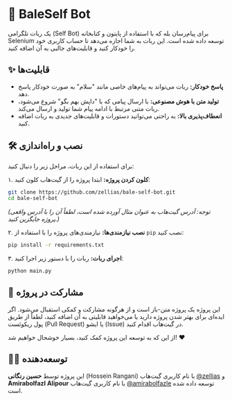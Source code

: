# 🤖 BaleSelf Bot

یک ربات تلگرامی (Self Bot) برای پیام‌رسان بله که با استفاده از پایتون و کتابخانه Selenium توسعه داده شده است. این ربات به شما اجازه می‌دهد تا حساب کاربری خود را خودکار کنید و قابلیت‌های جالبی به آن اضافه کنید.

## ✨ قابلیت‌ها

- **پاسخ خودکار:** ربات می‌تواند به پیام‌های خاصی مانند "سلام" به صورت خودکار پاسخ دهد.
- **تولید متن با هوش مصنوعی:** با ارسال پیامی که با "داپش بهم بگو" شروع می‌شود، ربات متنی مرتبط با ادامه پیام شما تولید و ارسال می‌کند.
- **انعطاف‌پذیری بالا:** به راحتی می‌توانید دستورات و قابلیت‌های جدیدی به ربات اضافه کنید.

## 🛠️ نصب و راه‌اندازی

برای استفاده از این ربات، مراحل زیر را دنبال کنید:

۱. **کلون کردن پروژه:**
   ابتدا پروژه را از گیت‌هاب کلون کنید:
   ```bash
   git clone https://github.com/zellias/bale-self-bot.git
   cd bale-self-bot
   ```
   *(توجه: آدرس گیت‌هاب به عنوان مثال آورده شده است، لطفاً آن را با آدرس واقعی پروژه جایگزین کنید.)*

۲. **نصب نیازمندی‌ها:**
   نیازمندی‌های پروژه را با استفاده از `pip` نصب کنید:
   ```bash
   pip install -r requirements.txt
   ```

۳. **اجرای ربات:**
   ربات را با دستور زیر اجرا کنید:
   ```bash
   python main.py
   ```
## 🤝 مشارکت در پروژه

این پروژه یک پروژه متن-باز است و از هرگونه مشارکت و کمکی استقبال می‌شود. اگر ایده‌ای برای بهتر شدن پروژه دارید یا می‌خواهید قابلیتی به آن اضافه کنید، لطفاً از طریق پول ریکوئست (Pull Request) یا ایشو (Issue) در گیت‌هاب اقدام کنید.

از این که به توسعه این پروژه کمک کنید، بسیار خوشحال خواهیم شد! ❤️

## 👨‍💻 توسعه‌دهنده

این پروژه توسط **حسین رنگانی** (Hossein Rangani) با نام کاربری گیت‌هاب [@zellias](https://github.com/zellias) و **Amirabolfazl Alipour** با نام کاربری گیت‌هاب [@amirabolfazle](https://github.com/amirabolfazle) توسعه داده شده است.

